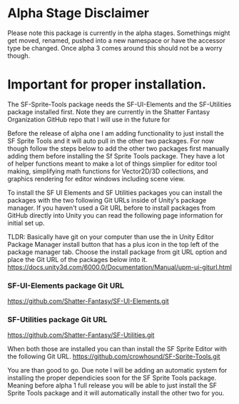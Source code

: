 # Alpha Stage Disclaimer
Please note this package is currently in the alpha stages. Somethings might get moved, renamed, pushed into a new namespace or have the accessor type be changed.
Once alpha 3 comes around this should not be a worry though. 

# Important for proper installation.

The SF-Sprite-Tools package needs the SF-UI-Elements and the SF-Utilities package installed first. 
Note they are currently in the Shatter Fantasy Organization GitHub repo that I will use in the future for 


Before the release of alpha one I am adding functionality to just install the SF Sprite Tools and it will auto pull in the other two packages.
For now though follow the steps below to add the other two packages first manually adding them before installing the Sf Sprite Tools package. 
They have a lot of helper functions meant to make a lot of things simplier for editor tool making, simplifying math functions for Vector2D/3D collections, and graphics rendering for editor windows including scene view.

To install the SF UI Elements and SF Utilities packages you can install the packages with the two following Git URLs inside of Unity's package manager.
If you haven't used a Git URL before to install packages from GitHub directly into Unity you can read the following page information for initial set up.

TLDR: Basically have git on your computer than use the in Unity Editor Package Manager install button that has a plus icon in the top left of the package manager tab.
Choose the install package from git URL option and place the Git URL of the packages below into it.
https://docs.unity3d.com/6000.0/Documentation/Manual/upm-ui-giturl.html


### SF-UI-Elements package Git URL
https://github.com/Shatter-Fantasy/SF-UI-Elements.git

### SF-Utilities package Git URL
https://github.com/Shatter-Fantasy/SF-Utilities.git

When both those are installed you can than install the SF Sprite Editor with the following Git URL.
https://github.com/crowhound/SF-Sprite-Tools.git

You are than good to go. Due note I will be adding an automatic system for installing the proper dependicies soon for the SF Sprite Tools package.
Meaning before alpha 1 full release you will be able to just install the SF Sprite Tools package and it will automatically install the other two for you.

